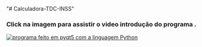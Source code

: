 "# Calculadora-TDC-INSS" 
### Click na imagem para assistir o video introdução do programa .
[![programa feito em pyqt5 com a linguagem Python](http://img.youtube.com/vi/CG84njxlueo/0.jpg)](http://www.youtube.com/watch?v=CG84njxlueo "Vídeo de passo a passo como usar o programa ")
